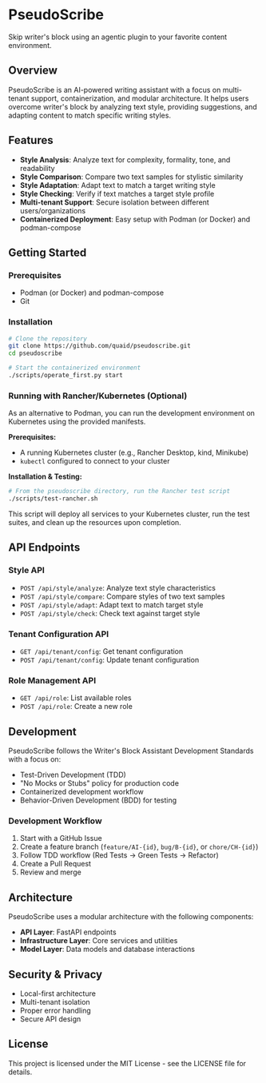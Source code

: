 # PseudoScribe

Skip writer's block using an agentic plugin to your favorite content environment.

## Overview

PseudoScribe is an AI-powered writing assistant with a focus on multi-tenant support, containerization, and modular architecture. It helps users overcome writer's block by analyzing text style, providing suggestions, and adapting content to match specific writing styles.

## Features

- **Style Analysis**: Analyze text for complexity, formality, tone, and readability
- **Style Comparison**: Compare two text samples for stylistic similarity
- **Style Adaptation**: Adapt text to match a target writing style
- **Style Checking**: Verify if text matches a target style profile
- **Multi-tenant Support**: Secure isolation between different users/organizations
- **Containerized Deployment**: Easy setup with Podman (or Docker) and podman-compose

## Getting Started

### Prerequisites

- Podman (or Docker) and podman-compose
- Git

### Installation

```bash
# Clone the repository
git clone https://github.com/quaid/pseudoscribe.git
cd pseudoscribe

# Start the containerized environment
./scripts/operate_first.py start
```

### Running with Rancher/Kubernetes (Optional)

As an alternative to Podman, you can run the development environment on Kubernetes using the provided manifests.

**Prerequisites:**
- A running Kubernetes cluster (e.g., Rancher Desktop, kind, Minikube)
- `kubectl` configured to connect to your cluster

**Installation & Testing:**

```bash
# From the pseudoscribe directory, run the Rancher test script
./scripts/test-rancher.sh
```

This script will deploy all services to your Kubernetes cluster, run the test suites, and clean up the resources upon completion.

## API Endpoints

### Style API

- `POST /api/style/analyze`: Analyze text style characteristics
- `POST /api/style/compare`: Compare styles of two text samples
- `POST /api/style/adapt`: Adapt text to match target style
- `POST /api/style/check`: Check text against target style

### Tenant Configuration API

- `GET /api/tenant/config`: Get tenant configuration
- `POST /api/tenant/config`: Update tenant configuration

### Role Management API

- `GET /api/role`: List available roles
- `POST /api/role`: Create a new role

## Development

PseudoScribe follows the Writer's Block Assistant Development Standards with a focus on:

- Test-Driven Development (TDD)
- "No Mocks or Stubs" policy for production code
- Containerized development workflow
- Behavior-Driven Development (BDD) for testing

### Development Workflow

1. Start with a GitHub Issue
2. Create a feature branch (`feature/AI-{id}`, `bug/B-{id}`, or `chore/CH-{id}`)
3. Follow TDD workflow (Red Tests → Green Tests → Refactor)
4. Create a Pull Request
5. Review and merge

## Architecture

PseudoScribe uses a modular architecture with the following components:

- **API Layer**: FastAPI endpoints
- **Infrastructure Layer**: Core services and utilities
- **Model Layer**: Data models and database interactions

## Security & Privacy

- Local-first architecture
- Multi-tenant isolation
- Proper error handling
- Secure API design

## License

This project is licensed under the MIT License - see the LICENSE file for details.
